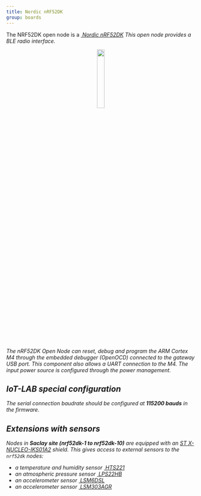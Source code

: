 ```yaml
---
title: Nordic nRF52DK
group: boards
---
```


The NRF52DK open node is a [<i class="far fa-file-pdf"/>&nbsp;Nordic nRF52DK](http://infocenter.nordicsemi.com/pdf/nRF52_DK_User_Guide_v1.2.pdf)
This open node provides a BLE radio interface.

<div style="text-align:center">
<img src="{{ '/assets/images/docs/boards/nrf52dk/' | relative_url}}nrf52dk.png" style="width:20%;"/>
</div>

The nRF52DK Open Node can reset, debug and program the ARM Cortex M4 through
the embedded debugger (OpenOCD) connected to the gateway USB port. This
component also allows a UART connection to the M4. The input power source is
configured through the power management.

## IoT-LAB special configuration

The serial connection baudrate should be configured at **115200 bauds** in the
firmware.

## Extensions with sensors

Nodes in **Saclay site (nrf52dk-1 to nrf52dk-10)** are equipped with an
[ST X-NUCLEO-IKS01A2](https://www.st.com/en/ecosystems/x-nucleo-iks01a2.html)
shield.
This gives access to external sensors to the `nrf52dk` nodes:
  * a temperature and humidity sensor
    [<i class="far fa-file-pdf"/>&nbsp;HTS221](https://www.st.com/resource/en/datasheet/hts221.pdf)
  * an atmospheric pressure sensor
    [<i class="far fa-file-pdf"/>&nbsp;LPS22HB](https://www.st.com/resource/en/datasheet/dm00140895.pdf)
  * an accelerometer sensor
    [<i class="far fa-file-pdf"/>&nbsp;LSM6DSL](https://www.st.com/resource/en/datasheet/lsm6dsl.pdf)
  * an accelerometer sensor
    [<i class="far fa-file-pdf"/>&nbsp;LSM303AGR](https://www.st.com/resource/en/datasheet/lsm303agr.pdf)
